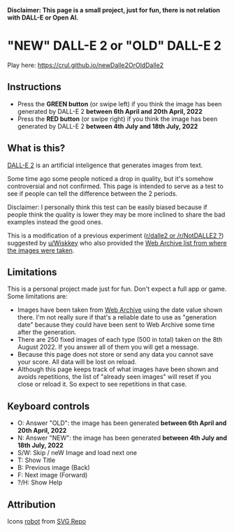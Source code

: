 **Disclaimer: This page is a small project, just for fun, there is not relation with DALL-E or Open AI.**

# "NEW" DALL-E 2 or "OLD" DALL-E 2

Play here: https://crul.github.io/newDalle2OrOldDalle2

## Instructions

- Press the **GREEN button** (or swipe left) if you think the image has been generated by DALL-E 2 **between 6th April and 20th April, 2022**
- Press the **RED button** (or swipe right) if you think the image has been generated by DALL-E 2 **between 4th July and 18th July, 2022**

## What is this?

[DALL-E 2](https://en.wikipedia.org/wiki/DALL-E) is an artificial inteligence that generates images from text.

Some time ago some people noticed a drop in quality, but it's somehow controversial and not confirmed. This page is intended to serve as a test to see if people can tell the difference between the 2 periods.

Disclaimer: I personally think this test can be easily biased because if people think the quality is lower they may be more inclined to share the bad examples instead the good ones.

This is a modification of a previous experiment ([r/dalle2 or /r/NotDALLE2 ?](https://crul.github.io/rDalle2OrRNotDalle2/)) suggested by [u/Wiskkey](https://www.reddit.com/r/dalle2/comments/w7k1ly/can_you_tell_the_difference_between_rdalle2_and/ii5rias/) who also provided the [Web Archive list from where the images were taken](https://web.archive.org/web/*/labs.openai.com/s*).

## Limitations

This is a personal project made just for fun. Don't expect a full app or game. Some limitations are:

- Images have been taken from [Web Archive](https://web.archive.org/web/*/labs.openai.com/s*) using the date value shown there. I'm not really sure if that's a reliable date to use as "generation date" because they could have been sent to Web Archive some time after the generation.
- There are 250 fixed images of each type (500 in total) taken on the 8th August 2022. If you answer all of them you will get a message.
- Because this page does not store or send any data you cannot save your score. All data will be lost on reload.
- Although this page keeps track of what images have been shown and avoids repetitions, the list of "already seen images" will reset if you close or reload it. So expect to see repetitions in that case.

## Keyboard controls

- O: Answer "OLD": the image has been generated **between 6th April and 20th April, 2022**
- N: Answer "NEW": the image has been generated **between 4th July and 18th July, 2022**
- S/W: Skip / neW Image and load next one
- T: Show Title
- B: Previous image (Back)
- F: Next image (Forward)
- ?/H: Show Help

## Attribution

Icons [robot](https://www.svgrepo.com/svg/18606/robot) from [SVG Repo](https://www.svgrepo.com)
